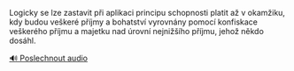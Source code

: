 
Logicky se lze zastavit při aplikaci principu schopnosti platit až v okamžiku, kdy budou veškeré příjmy a bohatství vyrovnány pomocí konfiskace veškerého příjmu a majetku nad úrovní nejnižšího příjmu, jehož někdo dosáhl.

[🔊 Poslechnout audio](/data/7-paragraphs/audio/chapter_146/para_003-Logicky-se-lze-zastavit-pi-aplikaci-principu-scho.mp3)
